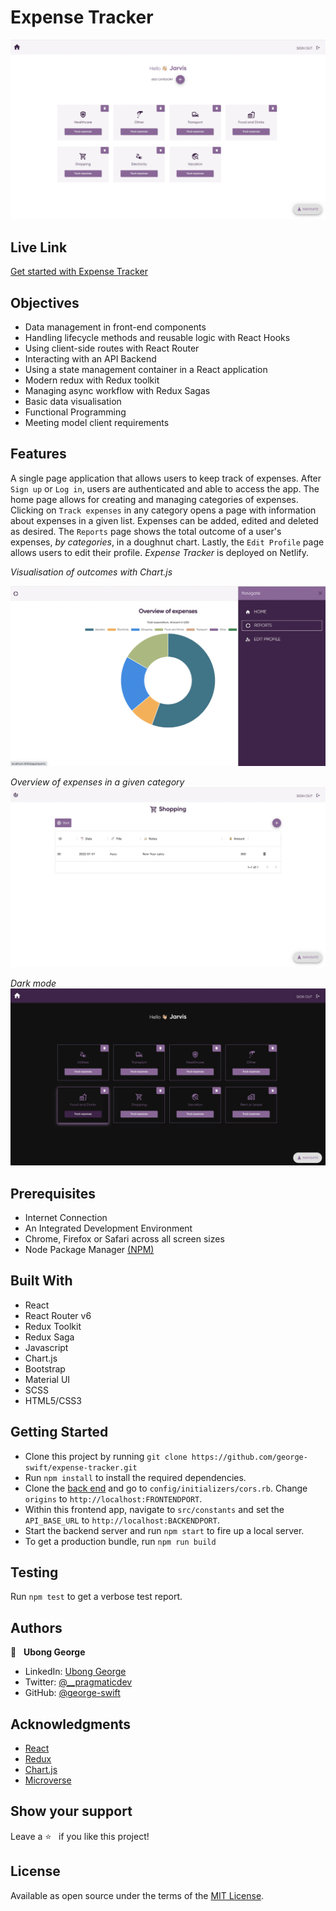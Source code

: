# Expense Tracker
![](./public/images/home.webp)
## Live Link
[Get started with Expense Tracker](https://redux-expense-tracker.netlify.app/)
## Objectives
- Data management in front-end components
- Handling lifecycle methods and reusable logic with React Hooks
- Using client-side routes with React Router
- Interacting with an API Backend
- Using a state management container in a React application
- Modern redux with Redux toolkit
- Managing async workflow with Redux Sagas
- Basic data visualisation
- Functional Programming
- Meeting model client requirements

## Features
A single page application that allows users to keep track of expenses. After `Sign up` or `Log in`, users are authenticated and able to access the app. The home page allows for creating and managing categories of expenses. Clicking on `Track expenses` in any category opens a page with information about expenses in a given list. Expenses can be added, edited and deleted as desired. The `Reports` page shows the total outcome of a user's expenses, _by categories_, in a doughnut chart. Lastly, the `Edit Profile` page allows users to edit their profile. _Expense Tracker_ is deployed on Netlify.

_Visualisation of outcomes with Chart.js_

![](./public/images/chart.webp)

_Overview of expenses in a given category_
![](./public/images/expense.webp)

_Dark mode_
![](./public/images/home-dark.webp)

## Prerequisites
- Internet Connection
- An Integrated Development Environment
- Chrome, Firefox or Safari across all screen sizes
- Node Package Manager [(NPM)](https://docs.npmjs.com/about-npm)

## Built With
- React
- React Router v6
- Redux Toolkit
- Redux Saga
- Javascript
- Chart.js
- Bootstrap
- Material UI
- SCSS
- HTML5/CSS3


## Getting Started
- Clone this project by running `git clone https://github.com/george-swift/expense-tracker.git`
- Run `npm install` to install the required dependencies.
- Clone the [back end](https://github.com/george-swift/expense-tracker-api) and go to `config/initializers/cors.rb`.
Change `origins` to `http://localhost:FRONTENDPORT`.
- Within this frontend app, navigate to `src/constants` and set the `API_BASE_URL` to `http://localhost:BACKENDPORT`.
- Start the backend server and run `npm start` to fire up a local server.
- To get a production bundle, run `npm run build`

## Testing
Run `npm test` to get a verbose test report.

## Authors

👤 &nbsp; **Ubong George**
- LinkedIn: [Ubong George](https://www.linkedin.com/in/ubong-itok)
- Twitter: [@\_\_pragmaticdev](https://twitter.com/__pragmaticdev)
- GitHub: [@george-swift](https://github.com/george-swift)

## Acknowledgments

- [React](https://reactjs.org/)
- [Redux](https://redux.js.org/api/api-reference)
- [Chart.js](https://www.chartjs.org/docs/latest/getting-started/)
- [Microverse](https://www.microverse.org/)

## Show your support

Leave a :star:️ &nbsp; if you like this project!

## License

Available as open source under the terms of the [MIT License](https://opensource.org/licenses/MIT).